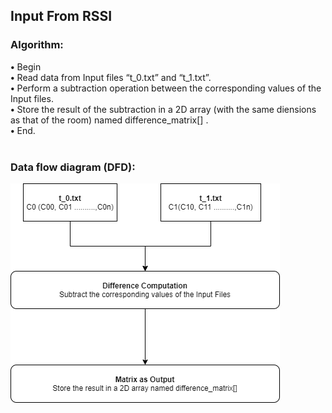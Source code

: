 ## Input From RSSI
### Algorithm:<br>

<b>•</b>	Begin<br>
<b>•</b>	Read data from Input files “t_0.txt” and “t_1.txt”.<br>
<b>•</b>	Perform a subtraction operation between the corresponding values of the Input files.<br>
<b>•</b>	Store the result of the subtraction in a 2D array (with the same diensions as that of the room) named difference_matrix[] .<br>
<b>•</b>	End.<br><br>
### Data flow diagram (DFD):<br>
![](InputModule.png)


